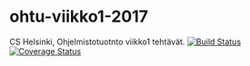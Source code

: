 # ohtu-viikko1-2017
CS Helsinki, Ohjelmistotuotnto viikko1 tehtävät.
[![Build Status](https://travis-ci.org/TGoTaOF/ohtu-viikko1-2017.svg?branch=master)](https://travis-ci.org/TGoTaOF/ohtu-viikko1-2017)
[![Coverage Status](https://coveralls.io/repos/github/TGoTaOF/ohtu-viikko1-2017/badge.svg?branch=master)](https://coveralls.io/github/TGoTaOF/ohtu-viikko1-2017?branch=master)
